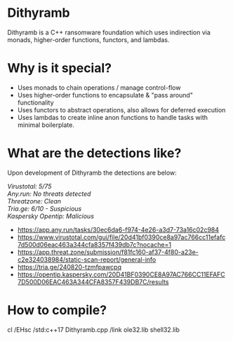 # Dithyramb
Dithyramb is a C++ ransomware foundation which uses indirection via monads, higher-order functions, functors, and lambdas.

# Why is it special?
- Uses monads to chain operations / manage control-flow
- Uses higher-order functions to encapsulate & "pass around" functionality
- Uses functors to abstract operations, also allows for deferred execution
- Uses lambdas to create inline anon functions to handle tasks with minimal boilerplate.

# What are the detections like?
Upon development of Dithyramb the detections are below:  

*Virustotal: 5/75*  
*Any.run: No threats detected*  
*Threatzone: Clean*  
*Tria.ge: 6/10 - Suspicious*  
*Kaspersky Opentip: Malicious*  

- https://app.any.run/tasks/30ec6da6-f974-4e26-a3d7-73a16c02c984
- https://www.virustotal.com/gui/file/20d41bf0390ce8a97ac766cc11efafc7d500d06eac463a344cfa8357f439db7c?nocache=1
- https://app.threat.zone/submission/f81fc160-af37-4f80-a23e-c2e324038984/static-scan-report/general-info
- https://tria.ge/240820-tzmfpawcpq
- https://opentip.kaspersky.com/20D41BF0390CE8A97AC766CC11EFAFC7D500D06EAC463A344CFA8357F439DB7C/results
# How to compile?
  cl /EHsc /std:c++17 Dithyramb.cpp /link ole32.lib shell32.lib

